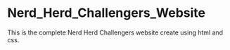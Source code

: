 # Nerd_Herd_Challengers_Website
This is the complete Nerd Herd Challengers website create using html and css.
